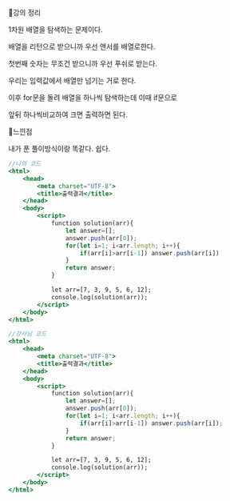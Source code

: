 📌강의 정리

1차원 배열을 탐색하는 문제이다.

배열을 리턴으로 받으니까 우선 앤서를 배열로한다.

첫번째 숫자는 무조건 받으니까 우선 푸쉬로 받는다.

우리는 입력값에서 배열만 넘기는 거로 한다.

이후 for문을 돌려 배열을 하나씩 탐색하는데 이때 if문으로 

앞뒤 하나씩비교하여 크면 출력하면 된다.

📌느낀점

내가 푼 풀이방식이랑 똑같다. 쉽다.

```jsx
//나의 코드
<html>
    <head>
        <meta charset="UTF-8">
        <title>출력결과</title>
    </head>
    <body>
        <script>
            function solution(arr){         
                let answer=[];
                answer.push(arr[0]);
                for(let i=1; i<arr.length; i++){
                    if(arr[i]>arr[i-1]) answer.push(arr[i]) 
                }
                return answer;
            }

            let arr=[7, 3, 9, 5, 6, 12];
            console.log(solution(arr));
        </script>
    </body>
</html>
```

```jsx
//강사님 코드
<html>
    <head>
        <meta charset="UTF-8">
        <title>출력결과</title>
    </head>
    <body>
        <script>
            function solution(arr){         
                let answer=[];
                answer.push(arr[0]);
                for(let i=1; i<arr.length; i++){
                    if(arr[i]>arr[i-1]) answer.push(arr[i]);
                }
                return answer;
            }

            let arr=[7, 3, 9, 5, 6, 12];
            console.log(solution(arr));
        </script>
    </body>
</html>
```
